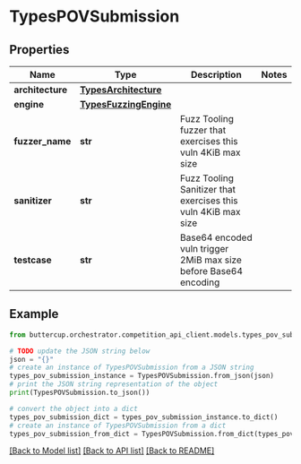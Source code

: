 # TypesPOVSubmission


## Properties

Name | Type | Description | Notes
------------ | ------------- | ------------- | -------------
**architecture** | [**TypesArchitecture**](TypesArchitecture.md) |  |
**engine** | [**TypesFuzzingEngine**](TypesFuzzingEngine.md) |  |
**fuzzer_name** | **str** | Fuzz Tooling fuzzer that exercises this vuln  4KiB max size |
**sanitizer** | **str** | Fuzz Tooling Sanitizer that exercises this vuln  4KiB max size |
**testcase** | **str** | Base64 encoded vuln trigger  2MiB max size before Base64 encoding |

## Example

```python
from buttercup.orchestrator.competition_api_client.models.types_pov_submission import TypesPOVSubmission

# TODO update the JSON string below
json = "{}"
# create an instance of TypesPOVSubmission from a JSON string
types_pov_submission_instance = TypesPOVSubmission.from_json(json)
# print the JSON string representation of the object
print(TypesPOVSubmission.to_json())

# convert the object into a dict
types_pov_submission_dict = types_pov_submission_instance.to_dict()
# create an instance of TypesPOVSubmission from a dict
types_pov_submission_from_dict = TypesPOVSubmission.from_dict(types_pov_submission_dict)
```
[[Back to Model list]](../README.md#documentation-for-models) [[Back to API list]](../README.md#documentation-for-api-endpoints) [[Back to README]](../README.md)
